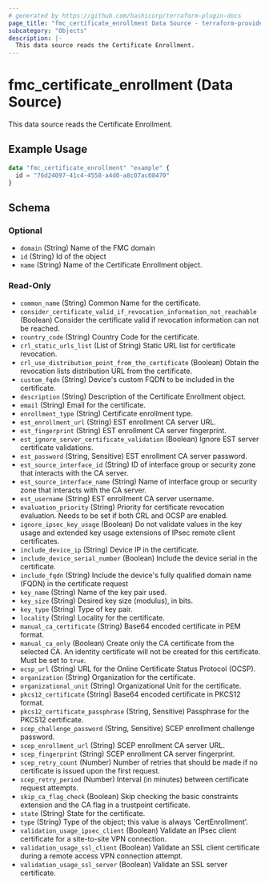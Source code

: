 ```yaml
---
# generated by https://github.com/hashicorp/terraform-plugin-docs
page_title: "fmc_certificate_enrollment Data Source - terraform-provider-fmc"
subcategory: "Objects"
description: |-
  This data source reads the Certificate Enrollment.
---
```


# fmc_certificate_enrollment (Data Source)

This data source reads the Certificate Enrollment.

## Example Usage

```terraform
data "fmc_certificate_enrollment" "example" {
  id = "76d24097-41c4-4558-a4d0-a8c07ac08470"
}
```

<!-- schema generated by tfplugindocs -->
## Schema

### Optional

- `domain` (String) Name of the FMC domain
- `id` (String) Id of the object
- `name` (String) Name of the Certificate Enrollment object.

### Read-Only

- `common_name` (String) Common Name for the certificate.
- `consider_certificate_valid_if_revocation_information_not_reachable` (Boolean) Consider the certificate valid if revocation information can not be reached.
- `country_code` (String) Country Code for the certificate.
- `crl_static_urls_list` (List of String) Static URL list for certificate revocation.
- `crl_use_distribution_point_from_the_certificate` (Boolean) Obtain the revocation lists distribution URL from the certificate.
- `custom_fqdn` (String) Device's custom FQDN to be included in the certificate.
- `description` (String) Description of the Certificate Enrollment object.
- `email` (String) Email for the certificate.
- `enrollment_type` (String) Certificate enrollment type.
- `est_enrollment_url` (String) EST enrollment CA server URL.
- `est_fingerprint` (String) EST enrollment CA server fingerprint.
- `est_ignore_server_certificate_validation` (Boolean) Ignore EST server certificate validations.
- `est_password` (String, Sensitive) EST enrollment CA server password.
- `est_source_interface_id` (String) ID of interface group or security zone that interacts with the CA server.
- `est_source_interface_name` (String) Name of interface group or security zone that interacts with the CA server.
- `est_username` (String) EST enrollment CA server username.
- `evaluation_priority` (String) Priority for certificate revocation evaluation. Needs to be set if both CRL and OCSP are enabled.
- `ignore_ipsec_key_usage` (Boolean) Do not validate values in the key usage and extended key usage extensions of IPsec remote client certificates.
- `include_device_ip` (String) Device IP in the certificate.
- `include_device_serial_number` (Boolean) Include the device serial in the certificate.
- `include_fqdn` (String) Include the device's fully qualified domain name (FQDN) in the certificate request
- `key_name` (String) Name of the key pair used.
- `key_size` (String) Desired key size (modulus), in bits.
- `key_type` (String) Type of key pair.
- `locality` (String) Locality for the certificate.
- `manual_ca_certificate` (String) Base64 encoded certificate in PEM format.
- `manual_ca_only` (Boolean) Create only the CA certificate from the selected CA. An identity certificate will not be created for this certificate. Must be set to `true`.
- `ocsp_url` (String) URL for the Online Certificate Status Protocol (OCSP).
- `organization` (String) Organization for the certificate.
- `organizational_unit` (String) Organizational Unit for the certificate.
- `pkcs12_certificate` (String) Base64 encoded certificate in PKCS12 format.
- `pkcs12_certificate_passphrase` (String, Sensitive) Passphrase for the PKCS12 certificate.
- `scep_challenge_password` (String, Sensitive) SCEP enrollment challenge password.
- `scep_enrollment_url` (String) SCEP enrollment CA server URL.
- `scep_fingerprint` (String) SCEP enrollment CA server fingerprint.
- `scep_retry_count` (Number) Number of retries that should be made if no certificate is issued upon the first request.
- `scep_retry_period` (Number) Interval (in minutes) between certificate request attempts.
- `skip_ca_flag_check` (Boolean) Skip checking the basic constraints extension and the CA flag in a trustpoint certificate.
- `state` (String) State for the certificate.
- `type` (String) Type of the object; this value is always 'CertEnrollment'.
- `validation_usage_ipsec_client` (Boolean) Validate an IPsec client certificate for a site-to-site VPN connection.
- `validation_usage_ssl_client` (Boolean) Validate an SSL client certificate during a remote access VPN connection attempt.
- `validation_usage_ssl_server` (Boolean) Validate an SSL server certificate.
